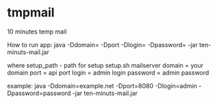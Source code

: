 # tmpmail
10 minutes temp mail


How to run app:
java -Ddomain= -Dport -Dlogin= -Dpassword= -jar ten-minuts-mail.jar

where setup_path - path for setup setup.sh mailserver
domain = your domain
port = api port
login = admin login
password = admin password

example:
java -Ddomain=example.net -Dport=8080 -Dlogin=admin -Dpassword=password -jar ten-minuts-mail.jar